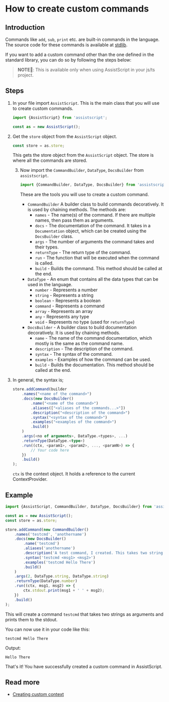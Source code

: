 # How to create custom commands

## Introduction

Commands like `add`, `sub`, `print` etc. are built-in commands in the language.
The source code for these commands is available at [stdlib](../../src/lang-core/stdlib).

If you want to add a custom command other than the one defined in the standard library,
you can do so by following the steps below:

> **NOTE**📒: This is available only when using AssistScript in your js/ts project.

## Steps

1. In your file import `AssistScript`.
   This is the main class that you will use to create custom commands.
   ```ts
   import {AssistScript} from 'assistscript';
   
   const as = new AssistScript();
   ```

2. Get the `store` object from the `AssistScript` object.
   ```ts
   const store = as.store;
   ```
   This gets the store object from the `AssistScript` object.
   The store is where all the commands are stored.

    3. Now import the `CommandBuilder`, `DataType`, `DocsBuilder` from `assistscript`.
       ```ts
       import {CommandBuilder, DataType, DocsBuilder} from 'assistscript';
       ```
       These are the tools you will use to create a custom command.

        - `CommandBuilder` A builder class to build commands decoratively. It is used by chaining methods.
          The methods are:
            - `names` - The name(s) of the command. If there are multiple names, then pass them as arguments.
            - `docs` - The documentation of the command. It takes in a `Documentation` object, which can be created
              using the `DocsBuilder` class.
            - `args` - The number of arguments the command takes and their types.
            - `returnType` - The return type of the command.
            - `run` - The function that will be executed when the command is called.
            - `build` - Builds the command. This method should be called at the end.
        - `DataType` - An enum that contains all the data types that can be used in the language.
            - `number` - Represents a number
            - `string` - Represents a string
            - `boolean` - Represents a boolean
            - `command` - Represents a command
            - `array` - Represents an array
            - `any` - Represents any type
            - `void` - Represents no type (used for `returnType`)
        - `DocsBuilder` - A builder class to build documentation decoratively. It is used by chaining methods.
            - `name` - The name of the command documentation, which mostly is the same as the command name.
            - `description` - The description of the command.
            - `syntax` - The syntax of the command.
            - `examples` - Examples of how the command can be used.
            - `build` - Builds the documentation. This method should be called at the end.

3. In general, the syntax is;

   ```ts
   store.addCommand(builder
       .names("<name of the command>")
       .docs(new DocsBuilder()
           .name("<name of the command>")
           .aliases(["<aliases of the commands...>"])
           .description("<description of the command>")
           .syntax("<syntax of the command>")
           .examples("<examples of the command>")
           .build()
       )
       .args(<no of arguments>, DataType.<types>, ...)
       .returnType(DataType.<type>)
       .run((ctx, <param1>, <param2>, ..., <paramN>) => {
           // Your code here
       })
       .build()
   );
   ```
    
    `ctx` is the context object. It holds a reference to the current ContextProvider.


## Example

```ts
import {AssistScript, CommandBuilder, DataType, DocsBuilder} from 'assistscript';

const as = new AssistScript();
const store = as.store;

store.addCommand(new CommandBuilder()
    .names('testcmd', 'anothername')
    .docs(new DocsBuilder()
        .name('testcmd')
        .aliases('anothername')
        .description('A test command, I created. This takes two string and prints it to the stdout')
        .syntax('testcmd <msg1> <msg2>')
        .examples('testcmd Hello There')
        .build()
    )
    .args(2, DataType.string, DataType.string)
    .returnType(DataType.number)
    .run((ctx, msg1, msg2) => {
        ctx.stdout.print(msg1 + ' ' + msg2);
    })
    .build()
);

```

This will create a command `testcmd` that takes two strings as arguments and prints them to the stdout.

You can now use it in your code like this:

```asrc
testcmd Hello There
```
Output:
```
Hello There
```

That's it! You have successfully created a custom command in AssistScript.

## Read more

- [Creating custom context](Create-custom-context.md)